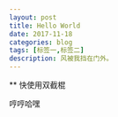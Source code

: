 ```yaml
---
layout: post
title: Hello World
date: 2017-11-18
categories: blog
tags: [标签一,标签二]
description: 风被我挡在门外。
---
```


** 快使用双截棍

哼哼哈嘿